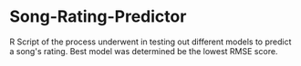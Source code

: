 # Song-Rating-Predictor
R Script of the process underwent in testing out different models to predict a song's rating. Best model was determined be the lowest RMSE score. 
